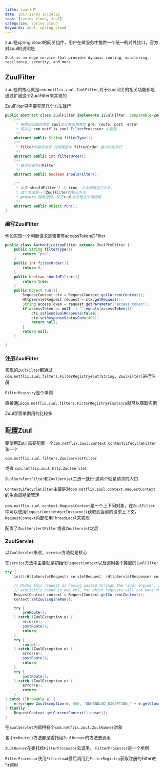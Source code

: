 ```yaml
---
title: zuul入门
date: 2017-11-03 10:24:22
tags: [spring cloud, zuul]
categories: spring cloud
keywords: zuul, spring cloud
---
```


zuul是spring cloud的网关组件，用户在微服务中提供一个统一的对外接口，官方对zuul的说明是 

`Zuul is an edge service that provides dynamic routing, monitoring, resiliency, security, and more. `
<!--more-->
## ZuulFilter
zuul是的核心就是`com.netflix.zuul.ZuulFilter`,对于zuul网关的相关功能都是通过扩展这个ZuulFilter来实现的

ZuulFilter只需要实现几个方法就行
```java
public abstract class ZuulFilter implements IZuulFilter, Comparable<ZuulFilter> {
    /**
     * 指明过滤器的类型 zuul定义类四种类型 pre, route, post, error
     * 可以在 com.netflix.zuul.FilterProcessor 中看到
     */
    abstract public String filterType();
    /**
     * filter的排序序号 在同类型中 filterOrder 越小约先执行
     */
    abstract public int filterOrder();
    /**
     * 是否应该执行Filter
     */
    abstract public boolean shouldFilter();

    /**
     * 如果 shouldFilter() 为 true, 才会调用这个方法.
     * 这个方法是一个ZuulFilter的核心方法
     * @return 随意返回，反正zuul会忽略这个返回值
     */
    abstract public Object run();
}

```
### 编写ZuulFilter

例如实现一个判断请求是否带有accessToken的Filter 

```java
public class AuthenticationFilter extends ZuulPreFilter {
    public String filterType(){
        return "pre";
    }
    public int filterOrder(){
        return 0;
    }
    public boolean shouldFilter(){
        return true;
    }
    public Object run(){
        RequestContext ctx = RequestContext.getCurrentContext();
        HttpServletRequest request = ctx.getRequest();
        String accessToken = request.getParameter("access_token");
        if(accessToken == null || "".equals(accessToken)){
            ctx.setSendZuulResponse(false);
            ctx.setResponseStatusCode(403);
            return null;
        }
        return null;
    }

}
```

### 注册ZuulFilter
实现的`ZuulFilter`都通过`com.netflix.zuul.filters.FilterRegistry#put(String, ZuulFilter)`进行注册

`FilterRegistry`是个单例

直接通过`com.netflix.zuul.filters.FilterRegistry#instance`就可以获取实例

Zuul里面单例用的比较多

## 配置Zuul

要使用Zuul 需要配置一个`com.netflix.zuul.context.ContextLifecycleFilter`和一个 

`com.netflix.zuul.filters.ZuulServletFilter` 

或者 `com.netflix.zuul.http.ZuulServlet`

`ZuulServlertFilter`和`ZuulServlet`二选一就行 这两个就是请求的入口

`ContextLifecycleFilter`主要是对`com.netflix.zuul.context.RequestContext`的生命周期做管理

`com.netflix.zuul.context.RequestContext`是一个上下问对象，在`ZuulFilter`中可以使用`RequestContext#getInstacne()`获取到当前的请求上下文，
`RequestContext`内部使用`ThreadLocal`来实现

配置了`ZuulServlertFilter`或者`ZuulServlet`之后 

### ZuulServlet
以`ZuulServlet`来说，`service`方法就是核心

在`service`方法中主要就是初始化`RequestContext`以及调用各个类型的`ZuulFilter` 

```java
try {
    init((HttpServletRequest) servletRequest, (HttpServletResponse) servletResponse);

    // Marks this request as having passed through the "Zuul engine", as opposed to servlets
    // explicitly bound in web.xml, for which requests will not have the same data attached
    RequestContext context = RequestContext.getCurrentContext();
    context.setZuulEngineRan();

    try {
        preRoute();
    } catch (ZuulException e) {
        error(e);
        postRoute();
        return;
    }
    try {
        route();
    } catch (ZuulException e) {
        error(e);
        postRoute();
        return;
    }
    try {
        postRoute();
    } catch (ZuulException e) {
        error(e);
        return;
    }
} catch (Throwable e) {
    error(new ZuulException(e, 500, "UNHANDLED_EXCEPTION_" + e.getClass().getName()));
} finally {
    RequestContext.getCurrentContext().unset();
}
```
在`ZuulServlet`内部持有个`com.netflix.zuul.ZuulRunner`对象

各个`xxRoute()`方法都是委托给`ZuulRunner`的方法去调用

`ZuulRunner`在委托给`FilterProcessor`去调用， `FilterProcessor`是一个单例

`FilterProcessor`使用`FilterLoad`最后调用到`FilterRegistry`获取注册的Filter进行调用


